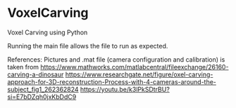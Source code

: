 # VoxelCarving
Voxel Carving using Python

Running the main file allows the file to run as expected.




References:
Pictures and .mat file (camera configuration and calibration) is taken from 
https://www.mathworks.com/matlabcentral/fileexchange/26160-carving-a-dinosaur
https://www.researchgate.net/figure/oxel-carving-approach-for-3D-reconstruction-Process-with-4-cameras-around-the-subject_fig1_262362824
https://youtu.be/k3lPkSDtrBU?si=E7bDZqh0jxKbDdC9
